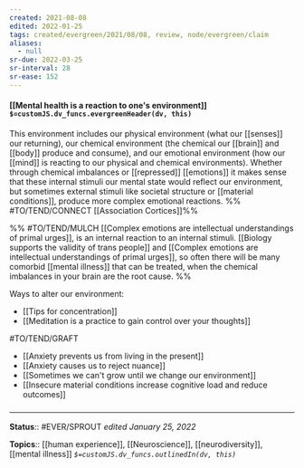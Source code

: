 ```yaml
---
created: 2021-08-08
edited: 2022-01-25
tags: created/evergreen/2021/08/08, review, node/evergreen/claim
aliases:
  - null
sr-due: 2022-03-25
sr-interval: 28
sr-ease: 152
---
```


#### [[Mental health is a reaction to one's environment]] `$=customJS.dv_funcs.evergreenHeader(dv, this)`

This environment includes our physical environment (what our [[senses]] our returning),
our chemical environment (the chemical our [[brain]] and [[body]] produce and consume),
and our emotional environment (how our [[mind]] is reacting to our physical and chemical environments).
Whether through chemical imbalances 
or [[repressed]] [[emotions]] 
it makes sense that these internal stimuli our mental state would reflect our environment,
but sometimes external stimuli like societal structure 
or [[material conditions]],
produce more complex emotional reactions.
%% #TO/TEND/CONNECT [[Association Cortices]]%%

%% #TO/TEND/MULCH [[Complex emotions are intellectual understandings of primal urges]], is an internal reaction to an internal stimuli.
[[Biology supports the validity of trans people]] and [[Complex emotions are intellectual understandings of primal urges]], so often there will be many comorbid [[mental illness]] that can be treated, when the chemical imbalances in your brain are the root cause. 
%%

Ways to alter our environment: 
- [[Tips for concentration]]
- [[Meditation is a practice to gain control over your thoughts]]

#TO/TEND/GRAFT 
- [[Anxiety prevents us from living in the present]]
- [[Anxiety causes us to reject nuance]]
- [[Sometimes we can't grow until we change our environment]]
- [[Insecure material conditions increase cognitive load and reduce outcomes]]

### <hr class="footnote"/>

**Status**:: #EVER/SPROUT 
*edited January 25, 2022*

**Topics**:: [[human experience]], [[Neuroscience]], [[neurodiversity]], [[mental illness]]
*`$=customJS.dv_funcs.outlinedIn(dv, this)`*
